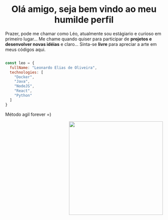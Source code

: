 
<div style="text-align:center">
  <h1>Olá amigo, seja bem vindo ao meu humilde perfil</h1>
</div>

Prazer, pode me chamar como Léo, atualmente sou estágiario e curioso em primeiro lugar...
Me chame quando quiser para participar de **projetos e desenvolver novas idéias** e claro... Sinta-se **livre** para apreciar a arte em meus códigos aqui.
  
```javascript

const leo = {
  fullName: "Leonardo Elias de Oliveira",
  technologies: [
    "Docker",
    "Java",
    "NodeJS",
    "React",
    "Python"
  ]
}

```

Método agil forever =)

<img src="https://i.pinimg.com/originals/e4/26/70/e426702edf874b181aced1e2fa5c6cde.gif" width="300" style="float: right;"/>
